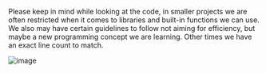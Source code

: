 Please keep in mind while looking at the code, in smaller projects we are often restricted when it comes to libraries and built-in functions we can use. We also may have certain guidelines to follow not aiming for efficiency, but maybe a new programming concept we are learning. Other times we have an exact line count to match.

![image](https://user-images.githubusercontent.com/77739870/126567846-ae361a78-a166-4c78-9888-821d558e5639.png)
